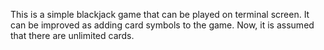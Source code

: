 This is a simple blackjack game that can be played on terminal screen. 
It can be improved as adding card symbols to the game. Now, it is assumed that there are unlimited cards.

